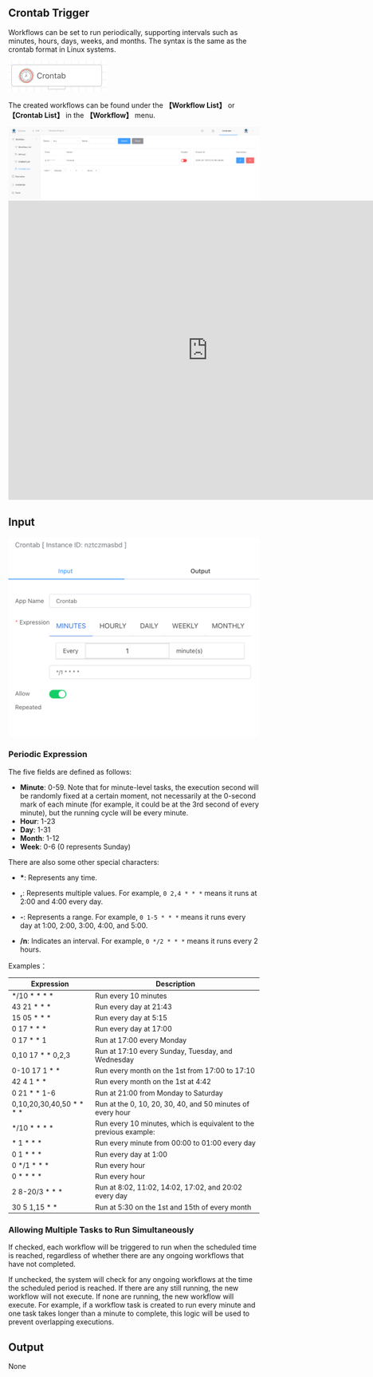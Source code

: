 ## Crontab Trigger

Workflows can be set to run periodically, supporting intervals such as minutes, hours, days, weeks, and months. The syntax is the same as the crontab format in Linux systems.

<img src="./img/crontab_trigger_menu.png" alt="image-20241007152617237" style="zoom:50%;" />

The created workflows can be found under the **【Workflow List】** or **【Crontab List】** in the **【Workflow】** menu.

<img src="./img/crontab-list.png" alt="image-20250729205047635" style="zoom:50%;" />


<iframe 
    width="800" 
    height="600" 
    src="https://www.youtube.com/embed/7i9KbcuhgQs"  frameborder="0" 
    allow="accelerometer; autoplay; encrypted-media; gyroscope; picture-in-picture" 
    allowfullscreen>
</iframe>



## Input

<img src="./img/trigger_crontab_input.png" alt="image-20241007151114131" style="zoom: 50%;" />

### Periodic Expression

The five fields are defined as follows:

- **Minute**: 0-59. Note that for minute-level tasks, the execution second will be randomly fixed at a certain moment, not necessarily at the 0-second mark of each minute (for example, it could be at the 3rd second of every minute), but the running cycle will be every minute.
- **Hour**: 1-23
- **Day**: 1-31
- **Month**: 1-12
- **Week**: 0-6 (0 represents Sunday)

There are also some other special characters:

- **\***: Represents any time.
  
- **,**: Represents multiple values. For example, `0 2,4 * * *` means it runs at 2:00 and 4:00 every day.

- **-**: Represents a range. For example, `0 1-5 * * *` means it runs every day at 1:00, 2:00, 3:00, 4:00, and 5:00.

- **/n**: Indicates an interval. For example, `0 */2 * * *` means it runs every 2 hours.

Examples：

| Expression               | Description                                                  |
| ------------------------ | ------------------------------------------------------------ |
| */10 * * * *             | Run every 10 minutes                                         |
| 43 21 * * *              | Run every day at 21:43                                       |
| 15 05 * * *              | Run every day at 5:15                                        |
| 0 17 * * *               | Run every day at 17:00                                       |
| 0 17 * * 1               | Run at 17:00 every Monday                                    |
| 0,10 17 * * 0,2,3        | Run at 17:10 every Sunday, Tuesday, and Wednesday            |
| 0-10 17 1 * *            | Run every month on the 1st from 17:00 to 17:10               |
| 42 4 1 * *               | Run every month on the 1st at 4:42                           |
| 0 21 * * 1-6             | Run at 21:00 from Monday to Saturday                         |
| 0,10,20,30,40,50 * * * * | Run at the 0, 10, 20, 30, 40, and 50 minutes of every hour   |
| */10 * * * *             | Run every 10 minutes, which is equivalent to the previous example: |
| * 1 * * *                | Run every minute from 00:00 to 01:00 every day               |
| 0 1 * * *                | Run every day at 1:00                                        |
| 0 */1 * * *              | Run every hour                                               |
| 0 * * * *                | Run every hour                                               |
| 2 8-20/3 * * *           | Run at 8:02, 11:02, 14:02, 17:02, and 20:02 every day        |
| 30 5 1,15 * *            | Run at 5:30 on the 1st and 15th of every month               |



### Allowing Multiple Tasks to Run Simultaneously

If checked, each workflow will be triggered to run when the scheduled time is reached, regardless of whether there are any ongoing workflows that have not completed.

If unchecked, the system will check for any ongoing workflows at the time the scheduled period is reached. If there are any still running, the new workflow will not execute. If none are running, the new workflow will execute. For example, if a workflow task is created to run every minute and one task takes longer than a minute to complete, this logic will be used to prevent overlapping executions.



## Output

None

